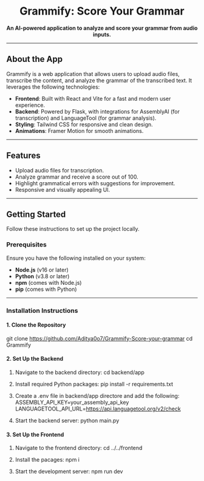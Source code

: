 <h1 align="center">Grammify: Score Your Grammar</h1>
<p align="center">
  <strong>An AI-powered application to analyze and score your grammar from audio inputs.</strong>
</p>

---

## About the App

Grammify is a web application that allows users to upload audio files, transcribe the content, and analyze the grammar of the transcribed text. It leverages the following technologies:

- **Frontend**: Built with React and Vite for a fast and modern user experience.
- **Backend**: Powered by Flask, with integrations for AssemblyAI (for transcription) and LanguageTool (for grammar analysis).
- **Styling**: Tailwind CSS for responsive and clean design.
- **Animations**: Framer Motion for smooth animations.

---

## Features

- Upload audio files for transcription.
- Analyze grammar and receive a score out of 100.
- Highlight grammatical errors with suggestions for improvement.
- Responsive and visually appealing UI.

---

## Getting Started

Follow these instructions to set up the project locally.

### Prerequisites

Ensure you have the following installed on your system:

- **Node.js** (v16 or later)
- **Python** (v3.8 or later)
- **npm** (comes with Node.js)
- **pip** (comes with Python)

---

### Installation Instructions

#### 1. Clone the Repository
git clone https://github.com/Aditya0o7/Grammify-Score-your-grammar
cd Grammify

#### 2. Set Up the Backend

1. Navigate to the backend directory:
   cd backend/app

2. Install required Python packages:
    pip install -r requirements.txt

3. Create a .env file in backend/app directore and add the following:
    ASSEMBLY_API_KEY=your_assembly_api_key
    LANGUAGETOOL_API_URL=https://api.languagetool.org/v2/check

5. Start the backend server:
    python main.py

#### 3. Set Up the Frontend

1. Navigate to the frontend directory:
    cd ../../frontend

2. Install the pacages:
    npm i

3. Start the development server:
    npm run dev
